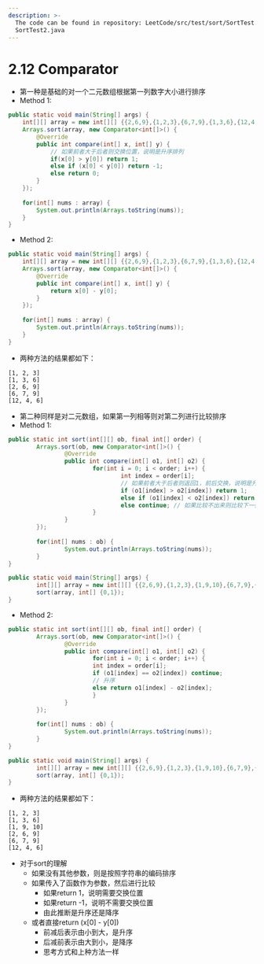 ```yaml
---
description: >-
  The code can be found in repository: LeetCode/src/test/sort/SortTest.java &
  SortTest2.java
---
```


# 2.12 Comparator

* 第一种是基础的对一个二元数组根据第一列数字大小进行排序
* Method 1:

```java
public static void main(String[] args) {
    int[][] array = new int[][] {{2,6,9},{1,2,3},{6,7,9},{1,3,6},{12,4,6}};
    Arrays.sort(array, new Comparator<int[]>() {
        @Override
        public int compare(int[] x, int[] y) {
            // 如果前者大于后者则交换位置，说明是升序排列
            if(x[0] > y[0]) return 1;
            else if (x[0] < y[0]) return -1;
            else return 0;
        }
    });
    
    for(int[] nums : array) {
        System.out.println(Arrays.toString(nums));
    }
}
```

* Method 2:

```java
public static void main(String[] args) {
    int[][] array = new int[][] {{2,6,9},{1,2,3},{6,7,9},{1,3,6},{12,4,6}};
    Arrays.sort(array, new Comparator<int[]>() {
        @Override
        public int compare(int[] x, int[] y) {
            return x[0] - y[0];
        }
    });
    
    for(int[] nums : array) {
        System.out.println(Arrays.toString(nums));
    }
}
```

* 两种方法的结果都如下：

```text
[1, 2, 3]
[1, 3, 6]
[2, 6, 9]
[6, 7, 9]
[12, 4, 6]
```

* 第二种同样是对二元数组，如果第一列相等则对第二列进行比较排序
* Method 1:

```java
public static int sort(int[][] ob, final int[] order) {
        Arrays.sort(ob, new Comparator<int[]>() {
                @Override
                public int compare(int[] o1, int[] o2) {
                        for(int i = 0; i < order; i++) {
                                int index = order[i];
                                // 如果前者大于后者则返回1，前后交换，说明是升序排列
                                if (o1[index] > o2[index]) return 1;
                                else if (o1[index] < o2[index]) return -1;
                                else continue; // 如果比较不出来则比较下一列
                        }
                }
        });
        
        for(int[] nums : ob) {
                System.out.println(Arrays.toString(nums));
        }
}

public static void main(String[] args) {
        int[][] array = new int[][] {{2,6,9},{1,2,3},{1,9,10},{6,7,9},{1,3,6},{12,4,6}};
        sort(array, int[] {0,1});
}
```

* Method 2:

```java
public static int sort(int[][] ob, final int[] order) {
        Arrays.sort(ob, new Comparator<int[]>() {
                @Override
                public int compare(int[] o1, int[] o2) {
                        for(int i = 0; i < order; i++) {
                        int index = order[i];
                        if (o1[index] == o2[index]) continue;
                        // 升序
                        else return o1[index] - o2[index];
                        }
                }
        });
        
        for(int[] nums : ob) {
                System.out.println(Arrays.toString(nums));
        }
}

public static void main(String[] args) {
        int[][] array = new int[][] {{2,6,9},{1,2,3},{1,9,10},{6,7,9},{1,3,6},{12,4,6}};
        sort(array, int[] {0,1});
}
```

* 两种方法的结果都如下：

```text
[1, 2, 3]
[1, 3, 6]
[1, 9, 10]
[2, 6, 9]
[6, 7, 9]
[12, 4, 6]
```

* 对于sort的理解
  * 如果没有其他参数，则是按照字符串的编码排序
  * 如果传入了函数作为参数，然后进行比较
    * 如果return 1，说明需要交换位置
    * 如果return -1，说明不需要交换位置
    * 由此推断是升序还是降序
  * 或者直接return \(x\[0\] - y\[0\]\)
    * 前减后表示由小到大，是升序
    * 后减前表示由大到小，是降序
    * 思考方式和上种方法一样

